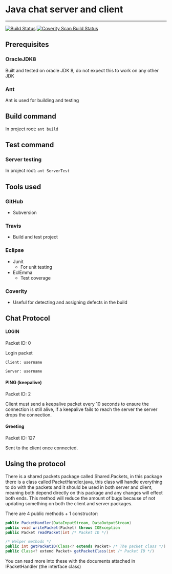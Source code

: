 # Java chat server and client
---
[![Build Status](https://travis-ci.org/ryanshawty/G53SQM.svg?branch=master)](https://travis-ci.org/ryanshawty/G53SQM)
<a href="https://scan.coverity.com/projects/3643">
  <img alt="Coverity Scan Build Status"
       src="https://scan.coverity.com/projects/3643/badge.svg"/>
</a>
## Prerequisites
### OracleJDK8
Built and tested on oracle JDK 8, do not expect this to work on any other JDK
### Ant
Ant is used for building and testing

## Build command
In project root:
``
ant build
``

## Test command
### Server testing
In project root:
``
ant ServerTest
``
## Tools used
### GitHub
- Subversion

### Travis
- Build and test project

### Eclipse
- Junit
	- For unit testing
- EclEmma
	- Test coverage

### Coverity
- Useful for detecting and assigning defects in the build

## Chat Protocol

#### LOGIN <username>
Packet ID: 0

Login packet
```
Client: username

Server: username
```

#### PING (keepalive)
Packet ID: 2

Client must send a keepalive packet every 10 seconds to ensure the connection is still alive, if a keepalive fails to reach the server the server drops the connection.


#### Greeting
Packet ID: 127

Sent to the client once connected.

## Using the protocol
There is a shared packets package called Shared.Packets, in this package there is a class called PacketHandler.java, this class will handle everything to do with the packets and it should be used in both server and client, meaning both depend directly on this package and any changes will effect both ends. This method will reduce the amount of bugs because of not updating something on both the client and server packages.

There are 4 public methods + 1 constructor:

```java
public PacketHandler(DataInputStream, DataOutputStream)
public void writePacket(Packet) throws IOException
public Packet readPacket(int /* Packet ID */)

/* Helper methods */
public int getPacketID(Class<? extends Packet> /* The packet class */)
public Class<? extend Packet> getPacketClass(int /* Packet ID */)
```

You can read more into these with the documents attached in IPacketHandler (the interface class)